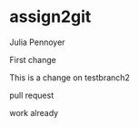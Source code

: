 # assign2git
Julia Pennoyer

First change

This is a change on testbranch2

pull request

work already